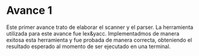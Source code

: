 # Avance 1

Este primer avance trato de elaborar el scanner y el parser. La herramienta
utilizada para este avance fue lex&yacc. Implementadmos de manera exitosa esta
herramienta y fue probada de manera correcta, obteniendo el resultado esperado
al momento de ser ejecutado en una terminal.
